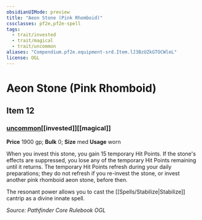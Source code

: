 ```yaml
---
obsidianUIMode: preview
title: "Aeon Stone (Pink Rhomboid)"
cssclasses: pf2e,pf2e-spell
tags:
  - trait/invested
  - trait/magical
  - trait/uncommon
aliases: "Compendium.pf2e.equipment-srd.Item.lJ3BzUZkGTOCWleL"
license: OGL
---
```

# Aeon Stone (Pink Rhomboid)
## Item 12
### [uncommon](uncommon "Uncommon Rarity Trait")[[invested]][[magical]]


**Price** 1900 gp; 
**Bulk** 0; **Size** med
**Usage** worn

When you invest this stone, you gain 15 temporary Hit Points. If the stone's effects are suppressed, you lose any of the temporary Hit Points remaining until it returns. The temporary Hit Points refresh during your daily preparations; they do not refresh if you re-invest the stone, or invest another pink rhomboid aeon stone, before then.

The resonant power allows you to cast the [[Spells/Stabilize|Stabilize]] cantrip as a divine innate spell.

*Source: Pathfinder Core Rulebook*
*OGL*